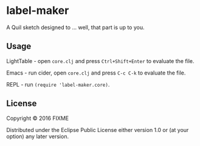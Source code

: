 # label-maker

A Quil sketch designed to ... well, that part is up to you.

## Usage

LightTable - open `core.clj` and press `Ctrl+Shift+Enter` to evaluate the file.

Emacs - run cider, open `core.clj` and press `C-c C-k` to evaluate the file.

REPL - run `(require 'label-maker.core)`.

## License

Copyright © 2016 FIXME

Distributed under the Eclipse Public License either version 1.0 or (at
your option) any later version.
